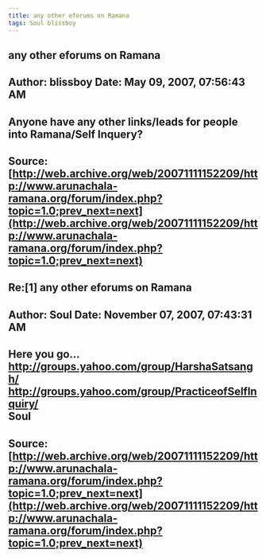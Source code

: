 ```yaml
--- 
title: any other eforums on Ramana   
tags: Soul blissboy  
---  
```

## any other eforums on Ramana  
Author: blissboy            Date: May 09, 2007, 07:56:43 AM  
---  
Anyone have any other links/leads for people into Ramana/Self Inquery?
 ---  
Source:[http://web.archive.org/web/20071111152209/http://www.arunachala-ramana.org/forum/index.php?topic=1.0;prev_next=next](http://web.archive.org/web/20071111152209/http://www.arunachala-ramana.org/forum/index.php?topic=1.0;prev_next=next)   
---  

## Re:[1] any other eforums on Ramana  
Author: Soul                Date: November 07, 2007, 07:43:31 AM  
---  
Here you go...   
http://groups.yahoo.com/group/HarshaSatsangh/   
http://groups.yahoo.com/group/PracticeofSelfInquiry/   
Soul
 ---  
Source:[http://web.archive.org/web/20071111152209/http://www.arunachala-ramana.org/forum/index.php?topic=1.0;prev_next=next](http://web.archive.org/web/20071111152209/http://www.arunachala-ramana.org/forum/index.php?topic=1.0;prev_next=next)   
---  

